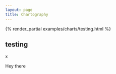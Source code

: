 ```yaml
---
layout: page
title: Chartography
---
```


{% render_partial examples/charts/testing.html %}





## testing
<style>

.axis path,
.axis line {
  fill: none;
  stroke: #000;
  shape-rendering: crispEdges;
}

.bar {
  fill: steelblue;
}

.x.axis path {
  display: none;
}

</style>

<div id="hdd">
  x
</div>


Hey there

<script>
var tsv_data = "letter  frequency\nA .08167\nB .01492\nC .02780\nD .04253\nE .12702\nF .02288\nG .02022\nH .06094\nI .06973\nJ .00153\nK .00747\nL .04025\nM .02517\nN .06749\nO .07507\nP .01929\nQ .00098\nR .05987\nS .06333\nT .09056\nU .02758\nV .01037\nW .02465\nX .00150\nY .01971\nZ .00074"
function type(d) {
  d.frequency = +d.frequency;
  return d;
}


var margin = {top: 20, right: 20, bottom: 30, left: 40},
    width = 960 - margin.left - margin.right,
    height = 500 - margin.top - margin.bottom;

var formatPercent = d3.format(".0%");

var x = d3.scale.ordinal()
    .rangeRoundBands([0, width], .1);

var y = d3.scale.linear()
    .range([height, 0]);

var xAxis = d3.svg.axis()
    .scale(x)
    .orient("bottom");

var yAxis = d3.svg.axis()
    .scale(y)
    .orient("left")
    .tickFormat(formatPercent);

var svg = d3.select("#hdd").append("svg")
    .attr("width", width + margin.left + margin.right)
    .attr("height", height + margin.top + margin.bottom)
  .append("g")
    .attr("transform", "translate(" + margin.left + "," + margin.top + ")");

console.log("hello 222");

d3.tsv.parse(tsv_data, type, function(error, data) {
  console.log('in tsv parse');

  x.domain(data.map(function(d) { return d.letter; }));
  y.domain([0, d3.max(data, function(d) { return d.frequency; })]);

  svg.append("g")
      .attr("class", "x axis")
      .attr("transform", "translate(0," + height + ")")
      .call(xAxis);

  svg.append("g")
      .attr("class", "y axis")
      .call(yAxis)
    .append("text")
      .attr("transform", "rotate(-90)")
      .attr("y", 6)
      .attr("dy", ".71em")
      .style("text-anchor", "end")
      .text("Frequency");

  svg.selectAll(".bar")
      .data(data)
    .enter().append("rect")
      .attr("class", "bar")
      .attr("x", function(d) { return x(d.letter); })
      .attr("width", x.rangeBand())
      .attr("y", function(d) { return y(d.frequency); })
      .attr("height", function(d) { return height - y(d.frequency); });

});
</script>
